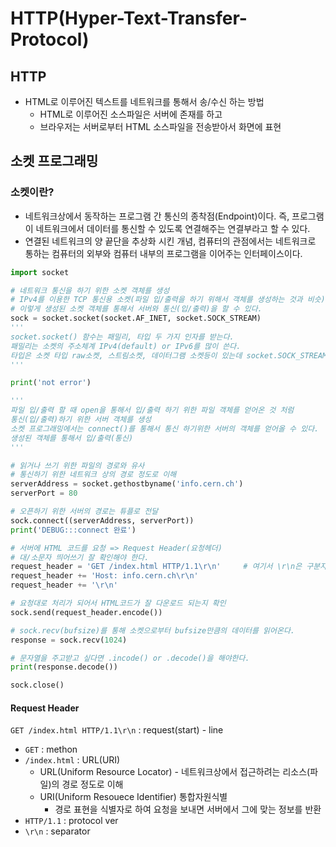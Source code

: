 # HTTP(Hyper-Text-Transfer-Protocol)

## HTTP

- HTML로 이루어진 텍스트를 네트워크를 통해서 송/수신 하는 방법
  - HTML로 이루어진 소스파일은 서버에 존재를 하고
  - 브라우저는 서버로부터 HTML 소스파일을 전송받아서 화면에 표현

## 소켓 프로그래밍

### 소켓이란?

- 네트워크상에서 동작하는 프로그램 간 통신의 종착점(Endpoint)이다. 즉, 프로그램이 네트워크에서 데이터를 통신할 수 있도록 연결해주는 연결부라고 할 수 있다.
- 연결된 네트워크의 양 끝단을 추상화 시킨 개념, 컴퓨터의 관점에서는 네트워크로 통하는 컴퓨터의 외부와 컴퓨터 내부의 프로그램을 이어주는 인터페이스이다.

```python
import socket

# 네트워크 통신을 하기 위한 소켓 객체를 생성
# IPv4를 이용한 TCP 통신용 소켓(파일 입/출력을 하기 위해서 객체를 생성하는 것과 비슷)
# 이렇게 생성된 소켓 객체를 통해서 서버와 통신(입/출력)을 할 수 있다.
sock = socket.socket(socket.AF_INET, socket.SOCK_STREAM)
'''
socket.socket() 함수는 패밀리, 타입 두 가지 인자를 받는다.
패밀리는 소켓의 주소체계 IPv4(default) or IPv6를 많이 쓴다.
타입은 소켓 타입 raw소켓, 스트림소켓, 데이터그램 소켓등이 있는데 socket.SOCK_STREAM(default) or socket.SOCK_DGRAW를 많이 쓴다.
'''

print('not error')

'''
파일 입/출력 할 때 open을 통해서 입/출력 하기 위한 파일 객체를 얻어온 것 처럼
통신(입/출력)하기 위한 서버 객체를 생성
소켓 프로그래밍에서는 connect()를 통해서 통신 하기위한 서버의 객체를 얻어올 수 있다.
생성된 객체를 통해서 입/출력(통신)
'''

# 읽거나 쓰기 위한 파일의 경로와 유사
# 통신하기 위한 네트워크 상의 경로 정도로 이해
serverAddress = socket.gethostbyname('info.cern.ch')
serverPort = 80

# 오픈하기 위한 서버의 경로는 튜플로 전달
sock.connect((serverAddress, serverPort))
print('DEBUG:::connect 완료')

# 서버에 HTML 코드를 요청 => Request Header(요청헤더)
# 대/소문자 띄어쓰기 잘 확인해야 한다.
request_header = 'GET /index.html HTTP/1.1\r\n'     # 여기서 \r\n은 구분자 라인과 라인, 필드와 필드를 구분해주는 구분자의 역할
request_header += 'Host: info.cern.ch\r\n'
request_header += '\r\n'

# 요청대로 처리가 되어서 HTML코드가 잘 다운로드 되는지 확인
sock.send(request_header.encode())

# sock.recv(bufsize)를 통해 소켓으로부터 bufsize만큼의 데이터를 읽어온다.
response = sock.recv(1024)

# 문자열을 주고받고 싶다면 .incode() or .decode()을 해야한다.
print(response.decode())			

sock.close()
```

#### Request Header

`GET /index.html HTTP/1.1\r\n` : request(start) - line

- `GET` : methon
- `/index.html` : URL(URI)
  - URL(Uniform Resource Locator) - 네트워크상에서 접근하려는 리소스(파일)의 경로 정도로 이해
  - URI(Uniform Resouece Identifier) 통합자원식별
    - 경로 표현을 식별자로 하여 요청을 보내면 서버에서 그에 맞는 정보를 반환
- `HTTP/1.1` : protocol ver
- `\r\n` : separator



